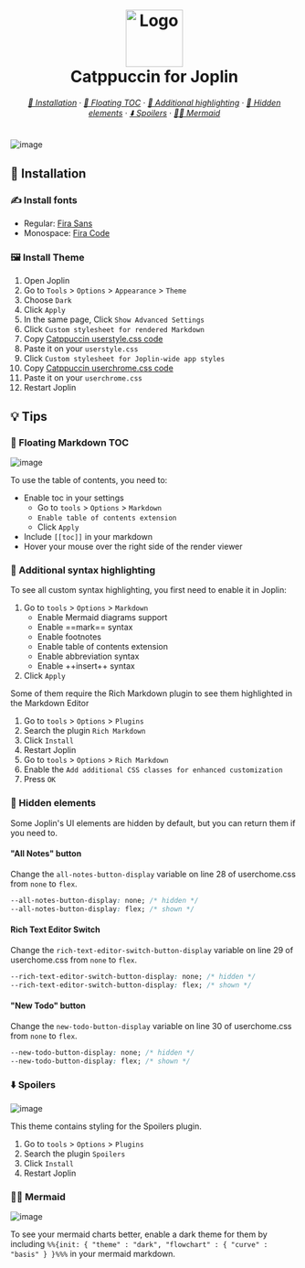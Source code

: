 <h1 align="center">
  <img src="https://raw.githubusercontent.com/catppuccin/catppuccin/dev/assets/logos/exports/1544x1544_circle.png" width="100" alt="Logo"/><br/>
  Catppuccin for Joplin
</h1>

<h6 align="center">
  <a href="https://github.com/sadmice/Catppuccin-Theme-For-Joplin#-installation">🔧 Installation</a>
  ·
  <a href="https://github.com/sadmice/Catppuccin-Theme-For-Joplin#-floating-markdown-toc">🎈 Floating TOC</a>
  ·
  <a href="https://github.com/sadmice/Catppuccin-Theme-For-Joplin#-additional-syntax-highlighting">🎨 Additional highlighting</a>
  ·
  <a href="https://github.com/sadmice/Catppuccin-Theme-For-Joplin#-hidden-elements">🥷 Hidden elements</a>
  ·
  <a href="https://github.com/sadmice/Catppuccin-Theme-For-Joplin#-spoilers">⬇️ Spoilers</a>
  ·
  <a href="https://github.com/sadmice/Catppuccin-Theme-For-Joplin#-mermaid">🧜‍♀️ Mermaid</a>
</h6>

![image](https://user-images.githubusercontent.com/23323305/168392162-44a6be18-b75d-4796-97df-559635da1fbb.png)

## 🔧 Installation

### ✍️ Install fonts

- Regular: [Fira Sans](https://fonts.google.com/specimen/Fira+Sans)
- Monospace: [Fira Code](https://github.com/tonsky/FiraCode)

### 🖼️ Install Theme

1. Open Joplin
2. Go to `Tools` > `Options` > `Appearance` > `Theme`
3. Choose `Dark`
4. Click `Apply`
5. In the same page, Click `Show Advanced Settings`
6. Click `Custom stylesheet for rendered Markdown`
7. Copy [Catppuccin userstyle.css code](https://github.com/sadmice/Catppuccin-Theme-For-Joplin/blob/main/userstyle.css)
8. Paste it on your `userstyle.css`
9. Click `Custom stylesheet for Joplin-wide app styles`
10. Copy [Catppuccin userchrome.css code](https://github.com/sadmice/Catppuccin-Theme-For-Joplin/blob/main/userchrome.css)
11. Paste it on your `userchrome.css`
12. Restart Joplin

## 💡 Tips

### 🎈 Floating Markdown TOC

![image](https://user-images.githubusercontent.com/23323305/168394747-64052ed6-295c-40d0-bd1a-a8ce06ce1421.png)

To use the table of contents, you need to:

- Enable toc in your settings
  - Go to `tools` > `Options` > `Markdown`
  - `Enable table of contents extension`
  - Click `Apply`
- Include `[[toc]]` in your markdown
- Hover your mouse over the right side of the render viewer

### 🎨 Additional syntax highlighting

To see all custom syntax highlighting, you first need to enable it in Joplin:

1. Go to `tools` > `Options` > `Markdown`
   - Enable Mermaid diagrams support
   - Enable ==mark== syntax
   - Enable footnotes
   - Enable table of contents extension
   - Enable abbreviation syntax
   - Enable ++insert++ syntax
2. Click `Apply`

Some of them require the Rich Markdown plugin to see them highlighted in the Markdown Editor

1. Go to `tools` > `Options` > `Plugins`
2. Search the plugin `Rich Markdown`
3. Click `Install`
4. Restart Joplin
5. Go to `tools` > `Options` > `Rich Markdown`
6. Enable the `Add additional CSS classes for enhanced customization`
7. Press `OK`

### 🥷 Hidden elements

Some Joplin's UI elements are hidden by default, but you can return them if you need to.

#### "All Notes" button

Change the `all-notes-button-display` variable on line 28 of userchome.css from `none` to `flex`.

```css
--all-notes-button-display: none; /* hidden */
--all-notes-button-display: flex; /* shown */
```

#### Rich Text Editor Switch

Change the `rich-text-editor-switch-button-display` variable on line 29 of userchome.css from `none` to `flex`.

```css
--rich-text-editor-switch-button-display: none; /* hidden */
--rich-text-editor-switch-button-display: flex; /* shown */
```

#### "New Todo" button

Change the `new-todo-button-display` variable on line 30 of userchome.css from `none` to `flex`.

```css
--new-todo-button-display: none; /* hidden */
--new-todo-button-display: flex; /* shown */
```

### ⬇️ Spoilers

![image](https://user-images.githubusercontent.com/23323305/168396760-f56100af-0c14-43f2-9386-d333f07e77db.png)

This theme contains styling for the Spoilers plugin.

1. Go to `tools` > `Options` > `Plugins`
2. Search the plugin `Spoilers`
3. Click `Install`
4. Restart Joplin

### 🧜‍♀️ Mermaid

![image](https://user-images.githubusercontent.com/23323305/168396949-894fcb6e-834b-49d2-ad3b-9b0c6a359a18.png)

To see your mermaid charts better, enable a dark theme for them by including `%%{init: { "theme" : "dark", "flowchart" : { "curve" : "basis" } }%%%` in your mermaid markdown.
